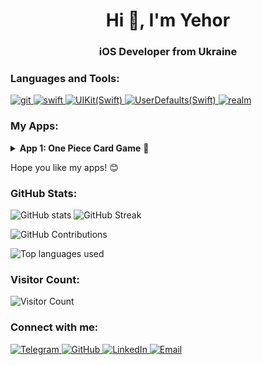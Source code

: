 <h1 align="center">Hi 👋, I'm Yehor</h1>
<h3 align="center">iOS Developer from Ukraine</h3>

<h3 align="left">Languages and Tools:</h3>
<p align="left">
  <a href="https://git-scm.com/" target="_blank" rel="noreferrer">
        <img src="https://img.shields.io/badge/git-red?style=for-the-badge&logo=git&logoColor=white" alt="git"/>
    </a>
  <a href="https://developer.apple.com/swift/" target="_blank" rel="noreferrer">
        <img src="https://img.shields.io/badge/swift-orange?style=for-the-badge&logo=swift&logoColor=white" alt="swift"/>
    </a>
    <a href="https://developer.apple.com/documentation/uikit" target="_blank" rel="noreferrer">
        <img src="https://img.shields.io/badge/UIKit-orange?style=for-the-badge&logo=swift&logoColor=white" alt="UIKit(Swift)">
    </a>
    <a href="https://developer.apple.com/documentation/foundation/userdefaults" target="_blank" rel="noreferrer">
        <img src="https://img.shields.io/badge/UserDefaults-orange?style=for-the-badge&logo=swift&logoColor=white" alt="UserDefaults(Swift)">
    </a>
    <a href="https://realm.io/" target="_blank" rel="noreferrer">
        <img src="https://img.shields.io/badge/realm-black?style=for-the-badge&logo=realm&logoColor=white" alt="realm"/>
    </a>
</p>
    <h3 align="left">My Apps:</h3>
<details>
<summary><strong>App 1: One Piece Card Game</strong> 📱</summary>
  <p>This is match game in the One Piece universe. Written in swift language using: UIKit, Realm, UserDefaults, AVFoundation. Find out more details about this app and see the code <a href="https://github.com/Lakrur/OnePieceCardGame">here.</a> </p>
</details>

<p align="left">Hope you like my apps! 😊</p>
</p>
<h3 align="left">GitHub Stats:</h3>
<p align="left">
    <img src="https://github-readme-stats.vercel.app/api?username=Lakrur&show_icons=true&theme=tokyonight" alt="GitHub stats">
    <img src="https://github-readme-streak-stats.herokuapp.com/?user=Lakrur&theme=tokyonight" alt="GitHub Streak">
</p>
<p align="left">
    <img src="https://github-profile-trophy.vercel.app/?username=Lakrur&theme=onedark" alt="GitHub Contributions">
</p>
<p align="left">
    <img src="https://github-readme-stats.vercel.app/api/top-langs/?username=Lakrur&theme=tokyonight&layout=compact" alt="Top languages used">
</p>
<h3 align="left">Visitor Count:</h3>
<p align="left">
  <img src="https://profile-counter.glitch.me/Lakrur/count.svg" alt="Visitor Count">
</p>

<h3 align="left">Connect with me:</h3>
<p align="left">
   <a href="https://t.me/lakrur" target="_blank" rel="noreferrer">
        <img alt="Telegram" src="https://img.shields.io/badge/Telegram-lakrur-blue?style=flat-square&logo=telegram&logoColor=white">
    </a>
    <a href="https://github.com/Lakrur" target="_blank" rel="noreferrer">
        <img alt="GitHub" src="https://img.shields.io/badge/GitHub-Lakrur-blue?style=flat-square&logo=github&logoColor=white">
    </a>
    <a href="https://www.linkedin.com/in/yehor-krupiei-0a7965267/" target="_blank" rel="noreferrer">
        <img alt="LinkedIn" src="https://img.shields.io/badge/LinkedIn-Yehor%20Krupiei-blue?style=flat-square&logo=linkedin&logoColor=white">
    </a>
    <a href="mailto:yehorkrupiei@gmail.com">
        <img alt="Email" src="https://img.shields.io/badge/Email-yehorkrupiei@gmail.com-red?style=flat-square&logo=gmail&logoColor=white">
    </a>
</p>
